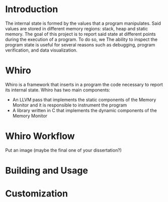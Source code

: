 # Introduction

The internal state is formed by the values that a program manipulates. Said values are stored in different memory regions: stack, heap and static memory. The goal of this project is to report said state at different points during the execution of a program. To do so, we The ability to inspect the program state is useful for several reasons such as debugging, program verification, and data visualization.  

# Whiro
Whiro is a framework that inserts in a program the code necessary to report its internal state.
Whiro has two main components:

- An LLVM pass that implements the static components of the Memory Monitor and it is responsible to instrument the program
- A library written in C that implements the dynamic components of the Memory Monitor

# Whiro Workflow

Put an image (maybe the final one of your dissertation?)

# Building and Usage

# Customization

